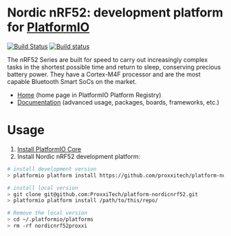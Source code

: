 # Nordic nRF52: development platform for [PlatformIO](http://platformio.org)
[![Build Status](https://travis-ci.org/platformio/platform-nordicnrf52.svg?branch=develop)](https://travis-ci.org/platformio/platform-nordicnrf52)
[![Build status](https://ci.appveyor.com/api/projects/status/9v5b92p4envtpmsk/branch/develop?svg=true)](https://ci.appveyor.com/project/ivankravets/platform-nordicnrf52/branch/develop)

The nRF52 Series are built for speed to carry out increasingly complex tasks in the shortest possible time and return to sleep, conserving precious battery power. They have a Cortex-M4F processor and are the most capable Bluetooth Smart SoCs on the market.

* [Home](http://platformio.org/platforms/nordicnrf52) (home page in PlatformIO Platform Registry)
* [Documentation](http://docs.platformio.org/page/platforms/nordicnrf52.html) (advanced usage, packages, boards, frameworks, etc.)

# Usage

1. [Install PlatformIO Core](http://docs.platformio.org/page/core.html)
2. Install Nordic nRF52 development platform:
```bash
# install development version
> platformio platform install https://github.com/proxxitech/platform-nordicnrf52.git

# install local version
> git clone git@github.com:ProxxiTech/platform-nordicnrf52.git
> platformio platform install /path/to/this/repo/

# Remove the local version 
> cd ~/.platformio/platforms
> rm -rf nordicnrf52proxxi
```
